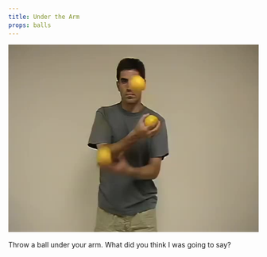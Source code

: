 ```yaml
---
title: Under the Arm
props: balls
---
```


![Under the Arm](site/videos/poster/underthearm.jpg)

Throw a ball under your arm. What did you think I was going to say?

